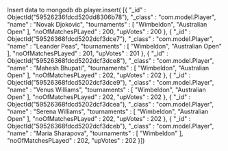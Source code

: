 Insert data to mongodb
db.player.insert(
[{
        "_id" : ObjectId("59526236fdcd520dd8306b78"),
        "_class" : "com.model.Player",
        "name" : "Novak Djokovic",
        "tournaments" : [
                "Wimbeldon",
                "Australian Open"
        ],
        "noOfMatchesPLayed" : 200,
        "upVotes" : 200
},
{
        "_id" : ObjectId("59526368fdcd5202dcf3dce7"),
        "_class" : "com.model.Player",
        "name" : "Leander Peas",
        "tournaments" : [
                "Wimbeldon",
                "Australian Open"
        ],
        "noOfMatchesPLayed" : 201,
        "upVotes" : 201
},
{
        "_id" : ObjectId("59526368fdcd5202dcf3dce8"),
        "_class" : "com.model.Player",
        "name" : "Mahesh Bhupati",
        "tournaments" : [
                "Wimbeldon",
                "Australian Open"
        ],
        "noOfMatchesPLayed" : 202,
        "upVotes" : 202
},
{
        "_id" : ObjectId("59526368fdcd5202dcf3dce9"),
        "_class" : "com.model.Player",
        "name" : "Venus Williams",
        "tournaments" : [
                "Wimbeldon",
                "Australian Open"
        ],
        "noOfMatchesPLayed" : 202,
        "upVotes" : 202
},
{
        "_id" : ObjectId("59526368fdcd5202dcf3dcea"),
        "_class" : "com.model.Player",
        "name" : "Serena Williams",
        "tournaments" : [
                "Wimbeldon",
                "Australian Open"
        ],
        "noOfMatchesPLayed" : 202,
        "upVotes" : 202
},
{
        "_id" : ObjectId("59526368fdcd5202dcf3dceb"),
        "_class" : "com.model.Player",
        "name" : "Maria Sharapova",
        "tournaments" : [
                "Wimbeldon"
        ],
        "noOfMatchesPLayed" : 202,
        "upVotes" : 202
}])

